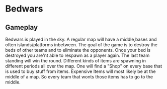 # Bedwars

Gameplay
-
Bedwars is played in the sky. A regular map will have a middle,bases and often islands/platforms inbetween.
The goal of the game is to destroy the beds of other teams and to eliminate the opponents.
Once your bed is destroyed you are'nt able to respawn as a player again.
The last team standing will win the round.
Different kinds of items are spawning in different periods all over the map.
One will find a "Shop" on every base that is used to buy stuff from items.
Expensive Items will most likely be at the middle of a map. So every team that wonts those items
has to go to the middle. 



